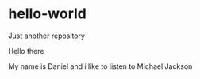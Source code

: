# hello-world
Just another repository

Hello there

My name is Daniel and i like to listen to Michael Jackson
